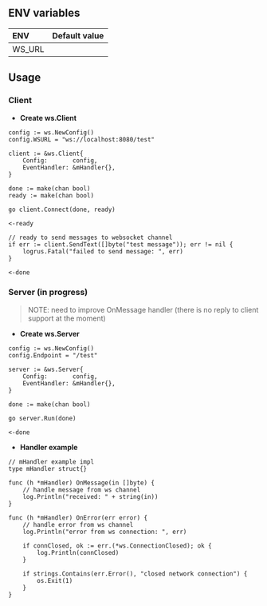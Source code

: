 ## ENV variables

| ENV    | Default value |
|:-------|:-------------:|
| WS_URL |               |

## Usage

### Client

* **Create ws.Client**
```
config := ws.NewConfig()
config.WSURL = "ws://localhost:8080/test"

client := &ws.Client{
	Config:       config,
	EventHandler: &mHandler{},
}

done := make(chan bool)
ready := make(chan bool)

go client.Connect(done, ready)

<-ready

// ready to send messages to websocket channel
if err := client.SendText([]byte("test message")); err != nil {
	logrus.Fatal("failed to send message: ", err)
}

<-done
```

### Server (in progress)
> NOTE: need to improve OnMessage handler (there is no reply to client support at the moment)

* **Create ws.Server**
```
config := ws.NewConfig()
config.Endpoint = "/test"

server := &ws.Server{
	Config:       config,
	EventHandler: &mHandler{},
}

done := make(chan bool)

go server.Run(done)

<-done
```

* **Handler example**
```
// mHandler example impl
type mHandler struct{}

func (h *mHandler) OnMessage(in []byte) {
	// handle message from ws channel
	log.Println("received: " + string(in))
}

func (h *mHandler) OnError(err error) {
	// handle error from ws channel
	log.Println("error from ws connection: ", err)

	if connClosed, ok := err.(*ws.ConnectionClosed); ok {
		log.Println(connClosed)
	}

	if strings.Contains(err.Error(), "closed network connection") {
		os.Exit(1)
	}
}
```